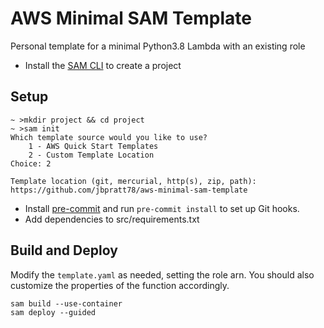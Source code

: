 AWS Minimal SAM Template
========================

Personal template for a minimal Python3.8 Lambda with an existing role

-	Install the [SAM CLI](https://docs.aws.amazon.com/serverless-application-model/latest/developerguide/serverless-sam-cli-install.html) to create a project

Setup
-----

```
~ >mkdir project && cd project
~ >sam init
Which template source would you like to use?
	1 - AWS Quick Start Templates
	2 - Custom Template Location
Choice: 2

Template location (git, mercurial, http(s), zip, path): https://github.com/jbpratt78/aws-minimal-sam-template
```

-	Install [pre-commit](https://pre-commit.com/) and run `pre-commit install` to set up Git hooks.
-	Add dependencies to src/requirements.txt

Build and Deploy
----------------

Modify the `template.yaml` as needed, setting the role arn. You should also customize the properties of the function accordingly.

```
sam build --use-container
sam deploy --guided
```
